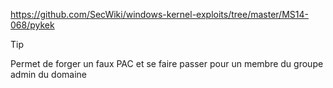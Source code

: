 


https://github.com/SecWiki/windows-kernel-exploits/tree/master/MS14-068/pykek

> [!TIP]
> Permet de forger un faux PAC et se faire passer pour un membre du groupe admin du domaine


